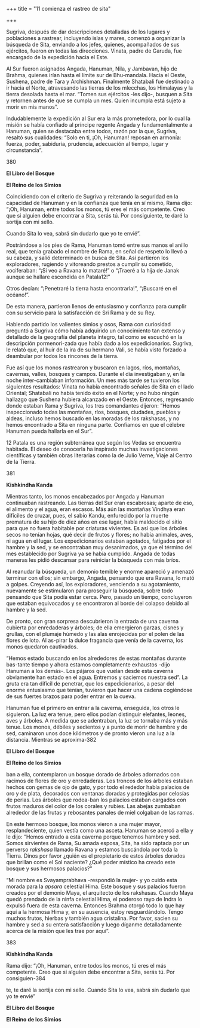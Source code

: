 +++
title = "11 comienza el rastreo de sita"

+++

Sugriva, después de dar descripciones detalladas de los lugares y poblaciones a rastrear, incluyendo islas y mares, comenzó a organizar la búsqueda de Sita, enviando a los jefes, quienes, acompañados de sus ejércitos, fueron en todas las direcciones. Vinata, padre de Garuda, fue encargado de la expedición hacia el Este.

Al Sur fueron asignados Angada, Hanuman, Nila, y Jambavan, hijo de Brahma, quienes irían hasta el límite sur de Bhu-mandala. Hacia el Oeste, Sushena, padre de Tara y Archishman. Finalmente Shatabali fue destinado a ir hacia el Norte, atravesando las tierras de los mlecchas, los Himalayas y la tierra desolada hasta el mar. “Tomen sus ejércitos -les dijo-, busquen a Sita y retornen antes de que se cumpla un mes. Quien incumpla está sujeto a morir en mis manos”.

Indudablemente la expedición al Sur era la más prometedora, por lo cual la misión se había confiado al príncipe regente Angada y fundamentalmente a Hanuman, quien se destacaba entre todos, razón por la que, Sugriva, resaltó sus cualidades: “Solo en ti, ¡Oh, Hanuman\! reposan en armonía: fuerza, poder, sabiduría, prudencia, adecuación al tiempo, lugar y circunstancia”.

380

**El Libro del Bosque**

**El Reino de los Simios**

Coincidiendo con el criterio de Sugriva y reiterando la seguridad en la capacidad de Hanuman y en la confianza que tenía en sí mismo, Rama dijo: “¡Oh, Hanuman, entre todos los monos, tú eres el más competente. Creo que si alguien debe encontrar a Sita, serás tú. Por consiguiente, te daré la sortija con mi sello.

Cuando Sita lo vea, sabrá sin dudarlo que yo te envié”.

Postrándose a los pies de Rama, Hanuman tomó entre sus manos el anillo real, que tenía grabado el nombre de Rama, en señal de respeto lo llevó a su cabeza, y salió determinado en busca de Sita. Así partieron los exploradores, rugiendo y vitoreando prestos a cumplir su cometido, vociferaban: “¡Si veo a Ravana lo mataré\!” o “¡Traeré a la hija de Janak aunque se hallare escondida en Patala12\!”

Otros decían: “¡Penetraré la tierra hasta encontrarla\!”, “¡Buscaré en el océano\!”.

De esta manera, partieron llenos de entusiasmo y confianza para cumplir con su servicio para la satisfacción de Sri Rama y de su Rey.

Habiendo partido los valientes simios y osos, Rama con curiosidad preguntó a Sugriva cómo había adquirido un conocimiento tan extenso y detallado de la geografía del planeta íntegro, tal como se escuchó en la descripción pormenori-zada que había dado a los expedicionarios. Sugriva, le relató que, al huir de la ira de su hermano Vali, se había visto forzado a deambular por todos los rincones de la tierra.

Fue así que los monos rastrearon y buscaron en lagos, ríos, montañas, cavernas, valles, bosques y campos. Durante el día investigaban y, en la noche inter-cambiaban información. Un mes más tarde se tuvieron los siguientes resultados: Vinata no había encontrado señales de Sita en el lado Oriental; Shatabali no había tenido éxito en el Norte; y no hubo ningún hallazgo que Sushena hubiera alcanzado en el Oeste. Entonces, regresando donde estaban Rama y Sugriva, los tres comandantes dijeron: “Hemos inspeccionado todas las montañas, ríos, bosques, ciudades, pueblos y aldeas, incluso hemos buscado en las moradas de los rakshasas, y no hemos encontrado a Sita en ninguna parte. Confiamos en que el célebre Hanuman pueda hallarla en el Sur”.

12 Patala es una región subterránea que según los Vedas se encuentra habitada. El deseo de conocerla ha inspirado muchas investigaciones científicas y también obras literarias como la de Julio Verne, Viaje al Centro de la Tierra.

381

**Kishkindha Kanda**

Mientras tanto, los monos encabezados por Angada y Hanuman continuaban rastreando. Las tierras del Sur eran escabrosas; aparte de eso, el alimento y el agua, eran escasos. Más aún las montañas Vindhya eran difíciles de cruzar, pues, el sabio Kandu, enfurecido por la muerte prematura de su hijo de diez años en ese lugar, había maldecido el sitio para que no fuera habitable por criaturas vivientes. Es así que los árboles secos no tenían hojas, qué decir de frutos y flores; no había animales, aves, ni agua en el lugar. Los expedicionarios estaban agotados, fatigados por el hambre y la sed, y se encontraban muy desanimados, ya que el término del mes establecido por Sugriva ya se había cumplido. Angada de todas maneras les pidió descansar para reiniciar la búsqueda con más bríos.

Al reanudar la búsqueda, un demonio temible y enorme apareció y amenazó terminar con ellos; sin embargo, Angada, pensando que era Ravana, lo mató a golpes. Creyendo así, los exploradores, venciendo a su agotamiento, nuevamente se estimularon para proseguir la búsqueda, sobre todo pensando que Sita podía estar cerca. Pero, pasado un tiempo, concluyeron que estaban equivocados y se encontraron al borde del colapso debido al hambre y la sed.

De pronto, con gran sorpresa descubrieron la entrada de una caverna cubierta por enredaderas y árboles; de ella emergieron garzas, cisnes y grullas, con el plumaje húmedo y las alas enrojecidas por el polen de las flores de loto. Al as-pirar la dulce fragancia que venía de la caverna, los monos quedaron cautivados.

“Hemos estado buscando en los alrededores de estas montañas durante bas-tante tiempo y ahora estamos completamente exhaustos -dijo Hanuman a los demás-. Los pájaros que vuelan desde esta caverna obviamente han estado en el agua. Entremos y saciemos nuestra sed”. La gruta era tan difícil de penetrar, que los expedicionarios, a pesar del enorme entusiasmo que tenían, tuvieron que hacer una cadena cogiéndose de sus fuertes brazos para poder entrar en la cueva.

Hanuman fue el primero en entrar a la caverna, enseguida, los otros le siguieron. La luz era tenue, pero ellos podían distinguir elefantes, leones, aves y árboles. A medida que se adentraban, la luz se tornaba más y más tenue. Los monos, débiles y sedientos y a punto de morir de hambre y de sed, caminaron unos doce kilómetros y de pronto vieron una luz a la distancia. Mientras se aproxima-382

**El Libro del Bosque**

**El Reino de los Simios**

ban a ella, contemplaron un bosque dorado de árboles adornados con racimos de flores de oro y enredaderas. Los troncos de los árboles estaban hechos con gemas de ojo de gato, y por todo el rededor había palacios de oro y de plata, decorados con ventanas doradas y protegidas por celosías de perlas. Los árboles que rodea-ban los palacios estaban cargados con frutos maduros del color de los corales y rubíes. Las abejas zumbaban alrededor de las frutas y rebosantes panales de miel colgaban de las ramas.

En este hermoso bosque, los monos vieron a una mujer mayor, resplandeciente, quien vestía como una asceta. Hanuman se acercó a ella y le dijo: “Hemos entrado a esta caverna porque tenemos hambre y sed. Somos sirvientes de Rama, Su amada esposa, Sita, ha sido raptada por un perverso *rakshasa* llamado Ravana y estamos buscándola por toda la Tierra. Dinos por favor ¿quién es el propietario de estos árboles dorados que brillan como el Sol naciente? ¿Qué poder místico ha creado este bosque y sus hermosos palacios?”

“Mi nombre es Svayamprabhava -respondió la mujer- y yo cuido esta morada para la *apsara* celestial Hima. Este bosque y sus palacios fueron creados por el demonio Maya, el arquitecto de los rakshasas. Cuando Maya quedó prendado de la ninfa celestial Hima, el poderoso rayo de Indra lo expulsó fuera de esta caverna. Entonces Brahma otorgó todo lo que hay aquí a la hermosa Hima y, en su ausencia, estoy resguardándolo. Tengo muchos frutos, hierbas y también agua cristalina. Por favor, sacien su hambre y sed a su entera satisfacción y luego díganme detalladamente acerca de la misión que les trae por aquí”.

383





**Kishkindha Kanda**

Rama dijo: “¡Oh, Hanuman, entre todos los monos, tú eres el más competente. Creo que si alguien debe encontrar a Sita, serás tú. Por consiguien-384

te, te daré la sortija con mi sello. Cuando Sita lo vea, sabrá sin dudarlo que yo te envié”

**El Libro del Bosque**

**El Reino de los Simios**
